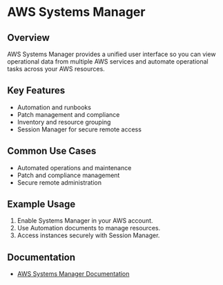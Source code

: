 # AWS Systems Manager

## Overview
AWS Systems Manager provides a unified user interface so you can view operational data from multiple AWS services and automate operational tasks across your AWS resources.

## Key Features
- Automation and runbooks
- Patch management and compliance
- Inventory and resource grouping
- Session Manager for secure remote access

## Common Use Cases
- Automated operations and maintenance
- Patch and compliance management
- Secure remote administration

## Example Usage
1. Enable Systems Manager in your AWS account.
2. Use Automation documents to manage resources.
3. Access instances securely with Session Manager.

## Documentation
- [AWS Systems Manager Documentation](https://docs.aws.amazon.com/systems-manager/)
